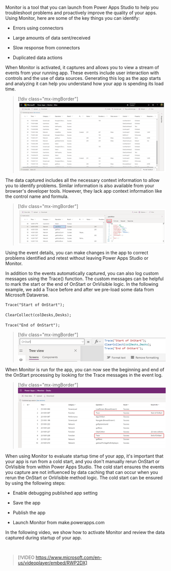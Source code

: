 Monitor is a tool that you can launch from Power Apps Studio to help you troubleshoot problems and proactively improve the quality of your apps. Using Monitor, here are some of the key things you can identify:

- Errors using connectors

- Large amounts of data sent/received

- Slow response from connectors

- Duplicated data actions

When Monitor is activated, it captures and allows you to view a stream of events from your running app. These events include user interaction with controls and the use of data sources. Generating this log as the app starts and analyzing it can help you understand how your app is spending its load time.

> [!div class="mx-imgBorder"]
> [![Screenshot of Power Apps Monitor window containing a captured log from an app session.](../media/1-monitor.png)](../media/1-monitor.png#lightbox)

The data captured includes all the necessary context information to allow you to identify problems. Similar information is also available from your browser's developer tools. However, they lack app context information like the control name and formula.

> [!div class="mx-imgBorder"]
> [![Screenshot of Power Apps Monitor window containing a captured event log from an app session.](../media/2-operation-details.png)](../media/2-operation-details.png#lightbox)

Using the event details, you can make changes in the app to correct problems identified and retest without leaving Power Apps Studio or Monitor.

In addition to the events automatically captured, you can also log custom messages using the Trace() function. The custom messages can be helpful to mark the start or the end of OnStart or OnVisible logic. In the following example, we add a Trace before and after we pre-load some data from Microsoft Dataverse.

    Trace("Start of OnStart");

    ClearCollect(colDesks,Desks);

    Trace("End of OnStart");

> [!div class="mx-imgBorder"]
> [![Screenshot of the App.OnStart formulate containing the following formula: Trace(\"Start of OnStart\"); ClearCollect(colDesks,Desks); Trace(\"End of OnStart\");](../media/3-trace.png)](../media/3-trace.png#lightbox)

When Monitor is run for the app, you can now see the beginning and end of the OnStart processing by looking for the Trace messages in the event log.

> [!div class="mx-imgBorder"]
> [![Screen capture of the event log showing the events captured during the app start process.](../media/4-monitor-trace.png)](../media/4-monitor-trace.png#lightbox)

When using Monitor to evaluate startup time of your app, it's important that your app is run from a cold start, and you don't manually rerun OnStart or OnVisible from within Power Apps Studio. The cold start ensures the events you capture are not influenced by data caching that can occur when you rerun the OnStart or OnVisible method logic. The cold start can be ensured by using the following steps:

- Enable debugging published app setting

- Save the app

- Publish the app

- Launch Monitor from make.powerapps.com

In the following video, we show how to activate Monitor and review the data captured during startup of your app.

&nbsp;
> [!VIDEO https://www.microsoft.com/en-us/videoplayer/embed/RWP2DX]
